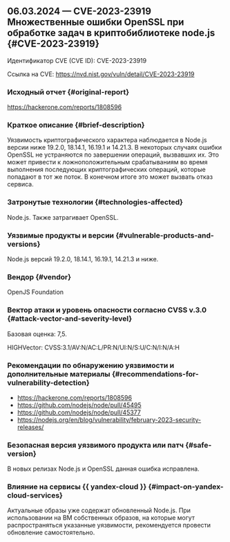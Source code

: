 ## 06.03.2024 — CVE-2023-23919 Множественные ошибки OpenSSL при обработке задач в криптобиблиотеке node.js {#CVE-2023-23919}

Идентификатор CVE (CVE ID): CVE-2023-23919

Ссылка на CVE: <https://nvd.nist.gov/vuln/detail/CVE-2023-23919>

### Исходный отчет {#original-report}

<https://hackerone.com/reports/1808596>

### Краткое описание {#brief-description}

Уязвимость криптографического характера наблюдается в Node.js версии ниже 19.2.0, 18.14.1, 16.19.1 и 14.21.3. В некоторых случаях ошибки OpenSSL не устраняются по завершении операций, вызвавших их. Это может привести к ложноположительным срабатываниям во время выполнения последующих криптографических операций, которые попадают в тот же поток. В конечном итоге это может вызвать отказ сервиса.

### Затронутые технологии {#technologies-affected}

Node.js. Также затрагивает OpenSSL.

### Уязвимые продукты и версии {#vulnerable-products-and-versions}

Node.js версий 19.2.0, 18.14.1, 16.19.1, 14.21.3 и ниже.

### Вендор {#vendor}

OpenJS Foundation

### Вектор атаки и уровень опасности согласно CVSS v.3.0 {#attack-vector-and-severity-level}

Базовая оценка: 7,5.

HIGHVector: CVSS:3.1/AV:N/AC:L/PR:N/UI:N/S:U/C:N/I:N/A:H

### Рекомендации по обнаружению уязвимости и дополнительные материалы {#recommendations-for-vulnerability-detection}

* <https://hackerone.com/reports/1808596>
* <https://github.com/nodejs/node/pull/45495>
* <https://github.com/nodejs/node/pull/45377>
* <https://nodejs.org/en/blog/vulnerability/february-2023-security-releases/>

### Безопасная версия уязвимого продукта или патч {#safe-version}

В новых релизах Node.js и OpenSSL данная ошибка исправлена.

### Влияние на сервисы {{ yandex-cloud }} {#impact-on-yandex-cloud-services}

Актуальные образы уже содержат обновленный Node.js. При использовании на ВМ собственных образов, на которые могут распространяться указанные уязвимости, рекомендуется провести обновление самостоятельно.
